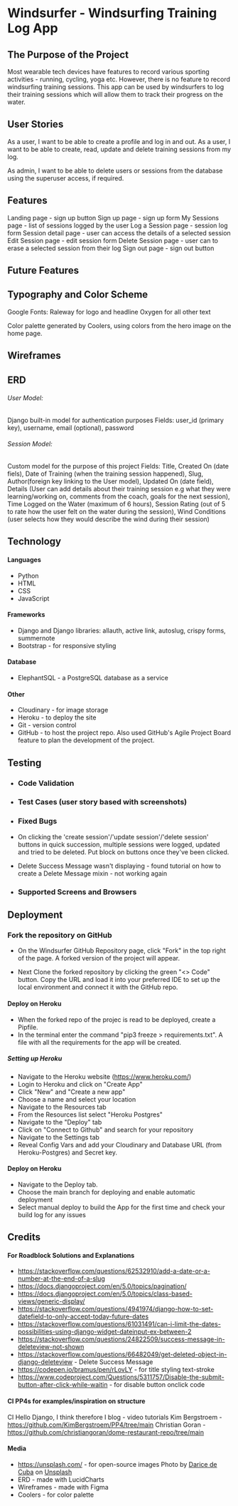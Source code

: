# Windsurfer - Windsurfing Training Log App

## The Purpose of the Project

Most wearable tech devices have features to record various sporting activities - running, cycling, yoga etc. However, there is no feature to record windsurfing training sessions. This app can be used by windsurfers to log their training sessions which will allow them to track their progress on the water.

## User Stories

As a user, I want to be able to create a profile and log in and out.
As a user, I want to be able to create, read, update and delete training sessions from my log.

As admin, I want to be able to delete users or sessions from the database using the superuser access, if required.

## Features

Landing page - sign up button
Sign up page - sign up form
My Sessions page - list of sessions logged by the user
Log a Session page - session log form
Session detail page - user can access the details of a selected session
Edit Session page - edit session form
Delete Session page - user can to erase a selected session from their log
Sign out page - sign out button

## Future Features

## Typography and Color Scheme

Google Fonts:
Raleway for logo and headline
Oxygen for all other text

Color palette generated by Coolers, using colors from the hero image on the home page.

## Wireframes

## ERD

###### User Model:

Django built-in model for authentication purposes
Fields: user_id (primary key), username, email (optional), password

###### Session Model:

Custom model for the purpose of this project
Fields: Title, Created On (date fiels), Date of Training (when the training session happened), Slug, Author(foreign key linking to the User model), Updated On (date field), Details (User can add details about their training session e.g what they were learning/working on, comments from the coach, goals for the next session), Time Logged on the Water (maximum of 6 hours), Session Rating (out of 5 to rate how the user felt on the water during the session), Wind Conditions (user selects how they would describe the wind during their session)

## Technology

#### Languages

- Python
- HTML
- CSS
- JavaScript

#### Frameworks

- Django and Django libraries: allauth, active link, autoslug, crispy forms, summernote
- Bootstrap - for responsive styling

#### Database

- ElephantSQL - a PostgreSQL database as a service

#### Other

- Cloudinary - for image storage
- Heroku - to deploy the site
- Git - version control
- GitHub - to host the project repo. Also used GitHub's Agile Project Board feature to plan the development of the project.

## Testing

- ### Code Validation
- ### Test Cases (user story based with screenshots)

- ### Fixed Bugs
- On clicking the 'create session'/'update session'/'delete session' buttons in quick succession, multiple sessions were logged, updated and tried to be deleted. Put block on buttons once they've been clicked.
- Delete Success Message wasn't displaying - found tutorial on how to create a Delete Message mixin - not working again

- ### Supported Screens and Browsers

## Deployment

### Fork the repository on GitHub

- On the Windsurfer GitHub Repository page, click "Fork" in the top right of the page. A forked version of the project will appear.

- Next Clone the forked repository by clicking the green "<> Code" button. Copy the URL and load it into your preferred IDE to set up the local environment and connect it with the GitHub repo.

#### Deploy on Heroku

- When the forked repo of the projec is read to be deployed, create a Pipfile.
- In the terminal enter the command "pip3 freeze > requirements.txt". A file with all the requirements for the app will be created.

##### Setting up Heroku

- Navigate to the Heroku website (https://www.heroku.com/)
- Login to Heroku and click on "Create App"
- Click "New" and "Create a new app"
- Choose a name and select your location
- Navigate to the Resources tab
- From the Resources list select "Heroku Postgres"
- Navigate to the "Deploy" tab
- Click on "Connect to Github" and search for your repository
- Navigate to the Settings tab
- Reveal Config Vars and add your Cloudinary and Database URL (from Heroku-Postgres) and Secret key.

#### Deploy on Heroku

- Navigate to the Deploy tab.
- Choose the main branch for deploying and enable automatic deployment
- Select manual deploy to build the App for the first time and check your build log for any issues

## Credits

#### For Roadblock Solutions and Explanations

- https://stackoverflow.com/questions/62532910/add-a-date-or-a-number-at-the-end-of-a-slug
- https://docs.djangoproject.com/en/5.0/topics/pagination/
- https://docs.djangoproject.com/en/5.0/topics/class-based-views/generic-display/
- https://stackoverflow.com/questions/4941974/django-how-to-set-datefield-to-only-accept-today-future-dates
- https://stackoverflow.com/questions/61031491/can-i-limit-the-dates-possibilities-using-django-widget-dateinput-ex-between-2
- https://stackoverflow.com/questions/24822509/success-message-in-deleteview-not-shown
- https://stackoverflow.com/questions/66482049/get-deleted-object-in-django-deleteview - Delete Success Message
- https://codepen.io/bramus/pen/rLovLY - for title styling text-stroke
- https://www.codeproject.com/Questions/5311757/Disable-the-submit-button-after-click-while-waitin - for disable button onclick code

#### CI PP4s for examples/inspiration on structure

CI Hello Django, I think therefore I blog - video tutorials
Kim Bergstroem - https://github.com/KimBergstroem/PP4/tree/main
Christian Goran - https://github.com/christiangoran/dome-restaurant-repo/tree/main

#### Media

- https://unsplash.com/ - for open-source images Photo by <a href="https://unsplash.com/@darice?utm_content=creditCopyText&utm_medium=referral&utm_source=unsplash">Darice de Cuba</a> on <a href="https://unsplash.com/photos/a-person-holding-a-kite-on-a-beach-nbjA7vuoUVw?utm_content=creditCopyText&utm_medium=referral&utm_source=unsplash">Unsplash</a>
- ERD - made with LucidCharts
- Wireframes - made with Figma
- Coolers - for color palette
